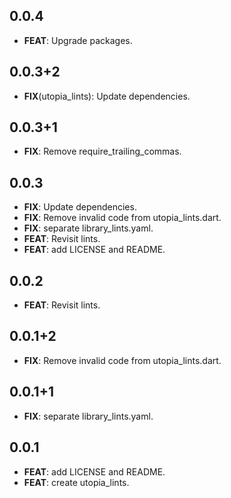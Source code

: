 ## 0.0.4

 - **FEAT**: Upgrade packages.

## 0.0.3+2

 - **FIX**(utopia_lints): Update dependencies.

## 0.0.3+1

 - **FIX**: Remove require_trailing_commas.

## 0.0.3

 - **FIX**: Update dependencies.
 - **FIX**: Remove invalid code from utopia_lints.dart.
 - **FIX**: separate library_lints.yaml.
 - **FEAT**: Revisit lints.
 - **FEAT**: add LICENSE and README.

## 0.0.2

 - **FEAT**: Revisit lints.

## 0.0.1+2

 - **FIX**: Remove invalid code from utopia_lints.dart.

## 0.0.1+1

 - **FIX**: separate library_lints.yaml.

## 0.0.1

 - **FEAT**: add LICENSE and README.
 - **FEAT**: create utopia_lints.

